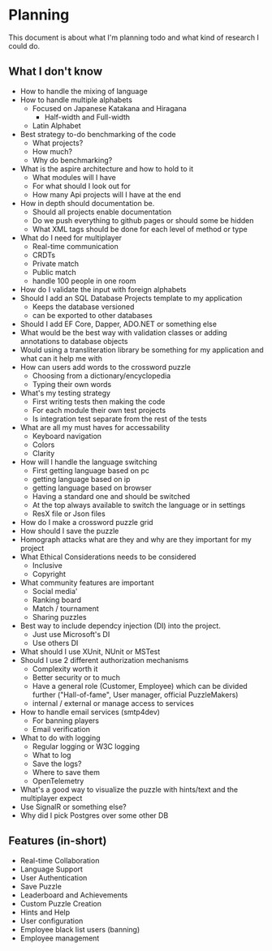 # Planning

This document is about what I'm planning todo and what kind of research I could do.

## What I don't know

- How to handle the mixing of language
- How to handle multiple alphabets
  - Focused on Japanese Katakana and Hiragana
    - Half-width and Full-width
  - Latin Alphabet
- Best strategy to-do benchmarking of the code
  - What projects?
  - How much?
  - Why do benchmarking?
- What is the aspire architecture and how to hold to it
  - What modules will I have
  - For what should I look out for
  - How many Api projects will I have at the end
- How in depth should documentation be.
  - Should all projects enable documentation
  - Do we push everything to github pages or should some be hidden
  - What XML tags should be done for each level of method or type
- What do I need for multiplayer
  - Real-time communication
  - CRDTs
  - Private match
  - Public match
  - handle 100 people in one room
- How do I validate the input with foreign alphabets
- Should I add an SQL Database Projects template to my application
  - Keeps the database versioned
  - can be exported to other databases
- Should I add EF Core, Dapper, ADO.NET or something else
- What would be the best way with validation classes or adding annotations to database objects
- Would using a transliteration library be something for my application and what can it help me with
- How can users add words to the crossword puzzle
  - Choosing from a dictionary/encyclopedia
  - Typing their own words
- What's my testing strategy
  - First writing tests then making the code
  - For each module their own test projects
  - Is integration test separate from the rest of the tests
- What are all my must haves for accessability
  - Keyboard navigation
  - Colors
  - Clarity
- How will I handle the language switching
  - First getting language based on pc
  - getting language based on ip
  - getting language based on browser
  - Having a standard one and should be switched
  - At the top always available to switch the language or in settings
  - ResX file or Json files
- How do I make a crossword puzzle grid
- How should I save the puzzle
- Homograph attacks what are they and why are they important for my project
- What Ethical Considerations needs to be considered
  - Inclusive
  - Copyright
- What community features are important
  - Social media'
  - Ranking board
  - Match / tournament
  - Sharing puzzles
- Best way to include dependcy injection (DI) into the project.
  - Just use Microsoft's DI
  - Use others DI
- What should I use XUnit, NUnit or MSTest
- Should I use 2 different authorization mechanisms
  - Complexity worth it
  - Better security or to much
  - Have a general role (Customer, Employee) which can be divided further ("Hall-of-fame", User manager, official PuzzleMakers)
  - internal / external or manage access to services
- How to handle email services (smtp4dev)
  - For banning players
  - Email verification
- What to do with logging
  - Regular logging or W3C logging
  - What to log
  - Save the logs?
  - Where to save them
  - OpenTelemetry
- What's a good way to visualize the puzzle with hints/text and the multiplayer expect
- Use SignalR or something else?
- Why did I pick Postgres over some other DB

## Features (in-short)

- Real-time Collaboration
- Language Support
- User Authentication
- Save Puzzle
- Leaderboard and Achievements
- Custom Puzzle Creation
- Hints and Help
- User configuration
- Employee black list users (banning)
- Employee management
